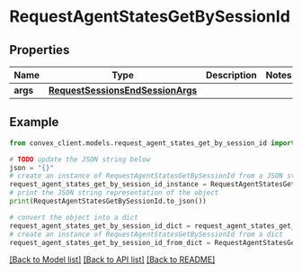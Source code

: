 # RequestAgentStatesGetBySessionId


## Properties

Name | Type | Description | Notes
------------ | ------------- | ------------- | -------------
**args** | [**RequestSessionsEndSessionArgs**](RequestSessionsEndSessionArgs.md) |  | 

## Example

```python
from convex_client.models.request_agent_states_get_by_session_id import RequestAgentStatesGetBySessionId

# TODO update the JSON string below
json = "{}"
# create an instance of RequestAgentStatesGetBySessionId from a JSON string
request_agent_states_get_by_session_id_instance = RequestAgentStatesGetBySessionId.from_json(json)
# print the JSON string representation of the object
print(RequestAgentStatesGetBySessionId.to_json())

# convert the object into a dict
request_agent_states_get_by_session_id_dict = request_agent_states_get_by_session_id_instance.to_dict()
# create an instance of RequestAgentStatesGetBySessionId from a dict
request_agent_states_get_by_session_id_from_dict = RequestAgentStatesGetBySessionId.from_dict(request_agent_states_get_by_session_id_dict)
```
[[Back to Model list]](../README.md#documentation-for-models) [[Back to API list]](../README.md#documentation-for-api-endpoints) [[Back to README]](../README.md)


